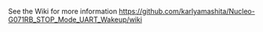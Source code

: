 See the Wiki for more information https://github.com/karlyamashita/Nucleo-G071RB_STOP_Mode_UART_Wakeup/wiki
